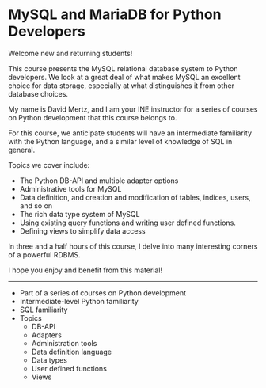 # MySQL and MariaDB for Python Developers

Welcome new and returning students!

This course presents the MySQL relational database system 
to Python developers.  We look at a great deal of what makes 
MySQL an excellent choice for data storage, especially at
what distinguishes it from other database choices.

My name is David Mertz, and I am your INE instructor for a series 
of courses on Python development that this course belongs to.

For this course, we anticipate students will have an intermediate
familiarity with the Python language, and a similar level of 
knowledge of SQL in general. 

Topics we cover include:

* The Python DB-API and multiple adapter options
* Administrative tools for MySQL
* Data definition, and creation and modification of tables, 
  indices, users, and so on
* The rich data type system of MySQL
* Using existing query functions and writing user defined functions.
* Defining views to simplify data access

In three and a half hours of this course, I delve into many
interesting corners of a powerful RDBMS.

I hope you enjoy and benefit from this material!

---

* Part of a series of courses on Python development
* Intermediate-level Python familiarity
* SQL familiarity
* Topics
    * DB-API
    * Adapters
    * Administration tools
    * Data definition language
    * Data types
    * User defined functions
    * Views
